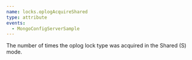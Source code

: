 ```yaml
---
name: locks.oplogAcquireShared
type: attribute
events:
  - MongoConfigServerSample
---
```


The number of times the oplog lock type was acquired in the Shared (S) mode.